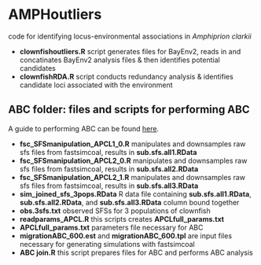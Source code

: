 # AMPHoutliers
code for identifying locus-environmental associations in *Amphiprion clarkii*
- **clownfishoutliers.R** script generates files for BayEnv2, reads in and concatinates BayEnv2 analysis files & then identifies potential candidates
- **clownfishRDA.R** script conducts redundancy analysis & identifies candidate loci associated with the environment
## ABC folder: files and scripts for performing ABC
A guide to performing ABC can be found [here](https://github.com/jahoey/pinskylab_methods/blob/master/genomics/Guide%20to%20performing%20ABC%20using%20SNP%20data.md).
- **fsc_SFSmanipulation_APCL1_0.R** manipulates and downsamples raw sfs files from fastsimcoal, results in **sub.sfs.all1.RData**
- **fsc_SFSmanipulation_APCL2_0.R** manipulates and downsamples raw sfs files from fastsimcoal, results in **sub.sfs.all2.RData**
- **fsc_SFSmanipulation_APCL2_1.R** manipulates and downsamples raw sfs files from fastsimcoal, results in **sub.sfs.all3.RData**
- **sim_joined_sfs_3pops.RData** R data file containing **sub.sfs.all1.RData**, **sub.sfs.all2.RData**, and **sub.sfs.all3.RData** column bound together
- **obs.3sfs.txt** observed SFSs for 3 populations of clownfish
- **readparams_APCL.R** this scripts creates **APCLfull_params.txt**
- **APCLfull_params.txt** parameters file necessary for ABC
- **migrationABC_600.est** and **migrationABC_600.tpl** are input files necessary for generating simulations with fastsimcoal
- **ABC join.R** this script prepares files for ABC and performs ABC analysis

